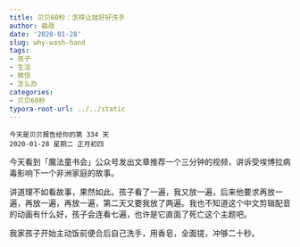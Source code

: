 ```yaml
---
title: 贝贝60秒：怎样让娃好好洗手
author: 曲政
date: '2020-01-28'
slug: why-wash-hand
tags:
- 孩子
- 生活
- 微信
- 怎么办
categories:
- 贝贝60秒
typora-root-url: ../../static
---
```

```
今天是贝贝报告给你的第 334 天   
2020-01-28 星期二 正月初四
```

今天看到「魔法童书会」公众号发出文章推荐一个三分钟的视频，讲诉受埃博拉病毒影响下一个非洲家庭的故事。

讲道理不如看故事，果然如此。孩子看了一遍，我又放一遍，后来他要求再放一遍，再放一遍，再放一遍，第二天又要我放了两遍。我也不知道这个中文剪辑配音的动画有什么好，孩子会连看七遍，也许是它直面了死亡这个主题吧。

我家孩子开始主动饭前便合后自己洗手，用香皂，全面搓，冲够二十秒。